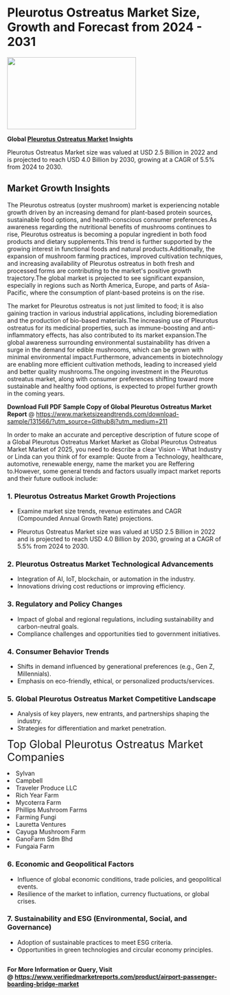 <H1>Pleurotus Ostreatus Market Size, Growth and Forecast from 2024 - 2031</H1><img class="aligncenter size-medium wp-image-584254" src="https://thirdeyenews.in/wp-content/uploads/2024/09/Global-Market-Research-300x168.jpeg" alt="" width="300" height="168" /><p><strong>Global&nbsp;<a href="https://www.marketsizeandtrends.com/download-sample/131566/?utm_source=Github8j?utm_medium=211">Pleurotus Ostreatus Market</a> Insights</strong></p><p>Pleurotus Ostreatus Market size was valued at USD 2.5 Billion in 2022 and is projected to reach USD 4.0 Billion by 2030, growing at a CAGR of 5.5% from 2024 to 2030.</p><p><h2>Market Growth Insights</h2> <p>The Pleurotus ostreatus (oyster mushroom) market is experiencing notable growth driven by an increasing demand for plant-based protein sources, sustainable food options, and health-conscious consumer preferences.As awareness regarding the nutritional benefits of mushrooms continues to rise, Pleurotus ostreatus is becoming a popular ingredient in both food products and dietary supplements.This trend is further supported by the growing interest in functional foods and natural products.Additionally, the expansion of mushroom farming practices, improved cultivation techniques, and increasing availability of Pleurotus ostreatus in both fresh and processed forms are contributing to the market's positive growth trajectory.The global market is projected to see significant expansion, especially in regions such as North America, Europe, and parts of Asia-Pacific, where the consumption of plant-based proteins is on the rise.</p> <p>The market for Pleurotus ostreatus is not just limited to food; it is also gaining traction in various industrial applications, including bioremediation and the production of bio-based materials.The increasing use of Pleurotus ostreatus for its medicinal properties, such as immune-boosting and anti-inflammatory effects, has also contributed to its market expansion.The global awareness surrounding environmental sustainability has driven a surge in the demand for edible mushrooms, which can be grown with minimal environmental impact.Furthermore, advancements in biotechnology are enabling more efficient cultivation methods, leading to increased yield and better quality mushrooms.The ongoing investment in the Pleurotus ostreatus market, along with consumer preferences shifting toward more sustainable and healthy food options, is expected to propel further growth in the coming years.</p> <p><span class=""><strong>Download Full PDF Sample Copy of Global Pleurotus Ostreatus Market Report</strong> @ <a href="https://www.marketsizeandtrends.com/download-sample/131566/?utm_source=Github8j?utm_medium=211" target="_blank">https://www.marketsizeandtrends.com/download-sample/131566/?utm_source=Github8j?utm_medium=211</a></span></p><p>In order to make an accurate and perceptive description of future scope of a Global&nbsp;Pleurotus Ostreatus Market Market as Global&nbsp;Pleurotus Ostreatus Market Market of 2025, you need to describe a clear Vision &ndash; What Industry or Linda can you think of for example: Quote from a Technology, healthcare, automotive, renewable energy, name the market you are Reffering to.However, some general trends and factors usually impact market reports and their future outlook include:</p><h3>1.&nbsp;<strong>Pleurotus Ostreatus Market Growth Projections</strong></h3><ul><li>Examine market size trends, revenue estimates and CAGR (Compounded Annual Growth Rate) projections.</li><li><p>Pleurotus Ostreatus Market size was valued at USD 2.5 Billion in 2022 and is projected to reach USD 4.0 Billion by 2030, growing at a CAGR of 5.5% from 2024 to 2030.</p></li></ul><h3>2.&nbsp;<strong>Pleurotus Ostreatus Market Technological Advancements</strong></h3><ul><li>Integration of AI, IoT, blockchain, or automation in the industry.</li><li>Innovations driving cost reductions or improving efficiency.</li></ul><h3>3.&nbsp;<strong>Regulatory and Policy Changes</strong></h3><ul><li>Impact of global and regional regulations, including sustainability and carbon-neutral goals.</li><li>Compliance challenges and opportunities tied to government initiatives.</li></ul><h3>4.&nbsp;<strong>Consumer Behavior Trends</strong></h3><ul><li>Shifts in demand influenced by generational preferences (e.g., Gen Z, Millennials).</li><li>Emphasis on eco-friendly, ethical, or personalized products/services.</li></ul><h3>5.&nbsp;<strong>Global Pleurotus Ostreatus Market Competitive Landscape</strong></h3><ul><li>Analysis of key players, new entrants, and partnerships shaping the industry.</li><li>Strategies for differentiation and market penetration.</li></ul><p data-pm-slice="1 1 []"><span style="color: inherit; font-family: inherit; font-size: 25px;">Top Global Pleurotus Ostreatus Market Companies</span></p><div class="" data-test-id=""><p><li>Sylvan</li><li> Campbell</li><li> Traveler Produce LLC</li><li> Rich Year Farm</li><li> Mycoterra Farm</li><li> Phillips Mushroom Farms</li><li> Farming Fungi</li><li> Lauretta Ventures</li><li> Cayuga Mushroom Farm</li><li> GanoFarm Sdm Bhd</li><li> Fungaia Farm</li></p></div><h3>6.&nbsp;<strong>Economic and Geopolitical Factors</strong></h3><ul><li>Influence of global economic conditions, trade policies, and geopolitical events.</li><li>Resilience of the market to inflation, currency fluctuations, or global crises.</li></ul><h3>7.&nbsp;<strong>Sustainability and ESG (Environmental, Social, and Governance)</strong></h3><ul><li>Adoption of sustainable practices to meet ESG criteria.</li><li>Opportunities in green technologies and circular economy principles.</li></ul><h2><strong style="font-size: 14px;">For More Information or Query, Visit @&nbsp;</strong><a style="background-color: #ffffff; font-size: 14px;" href="https://www.marketsizeandtrends.com/report/pleurotus-ostreatus-market/" target="_blank">https://www.verifiedmarketreports.com/product/airport-passenger-boarding-bridge-market</a></h2>